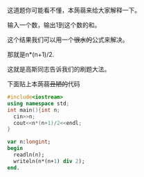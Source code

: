 这道题你可能看不懂，本蒟蒻来给大家解释一下。

输入一个数，输出1到这个数的和。

这个结果我们可以用一个~~很水的~~公式来解决。

那就是n*(n+1)/2.

这就是高斯同志告诉我们的刷题大法。

下面贴上本蒟蒻~~丑陋的~~代码

```cpp
#include<iostream>
using namespace std;
int main(){int n;
  cin>>n;
  cout<<n*(n+1)/2<<endl;
}
```

```pascal
var n:longint;
begin
  readln(n);
  writeln(n*(n+1) div 2);
end.
```